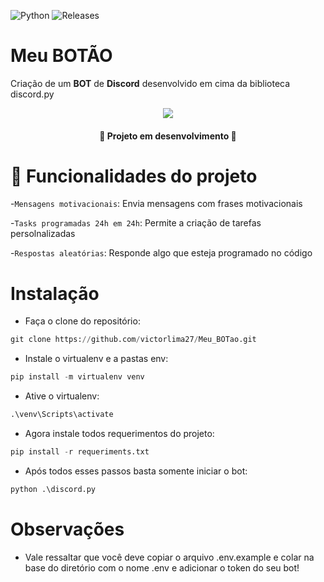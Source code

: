 ![Python](https://img.shields.io/badge/Python-virtualenv%203.11.1-green)
![Releases](https://img.shields.io/badge/Release%20date-25%2FMay-blue)

# Meu BOTÃO

Criação de um **BOT** de **Discord** desenvolvido em cima da biblioteca discord.py


<p align="center">
<img src="https://github.com/victorlima27/Meu_BOTao/assets/86923609/98d96b72-c2b3-4a5c-9a6e-63ce3f7f08e5"/>
</p>


<h4 align="center"> 
    🚧  Projeto em desenvolvimento  🚧
</h4>

# 🔨 Funcionalidades do projeto

-`Mensagens motivacionais`: Envia mensagens com frases motivacionais

-`Tasks programadas 24h em 24h`: Permite a criação de tarefas persolnalizadas

-`Respostas aleatórias`: Responde algo que esteja programado no código

# Instalação

 - Faça o clone do repositório:
```python
git clone https://github.com/victorlima27/Meu_BOTao.git
```
- Instale o virtualenv e a pastas env:
```python
pip install -m virtualenv venv
```
- Ative o virtualenv:
```python
.\venv\Scripts\activate
```
- Agora instale todos requerimentos do projeto:
```python
pip install -r requeriments.txt
```
- Após todos esses passos basta somente iniciar o bot:
```python
python .\discord.py
```

# Observações

- Vale ressaltar que você deve copiar o arquivo .env.example e colar na base do diretório com o nome .env e adicionar o token do seu bot!
